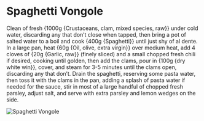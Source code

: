 # Spaghetti Vongole

Clean of fresh {1000g {Crustaceans, clam, mixed species, raw}} under cold water, discarding any that don’t close when tapped, then bring a pot of salted water to a boil and cook {400g {Spaghetti}} until just shy of al dente. In a large pan, heat {60g {Oil, olive, extra virgin}} over medium heat, add 4 cloves of {20g {Garlic, raw}} (finely sliced) and a small chopped fresh chili if desired, cooking until golden, then add the clams, pour in {100g {dry white win}}, cover, and steam for 3-5 minutes until the clams open, discarding any that don’t. Drain the spaghetti, reserving some pasta water, then toss it with the clams in the pan, adding a splash of pasta water if needed for the sauce, stir in most of a large handful of chopped fresh parsley, adjust salt, and serve with extra parsley and lemon wedges on the side. 

![Spaghetti Vongole](../../MealPlanner/meals/images/spaghettivongole.jpg)